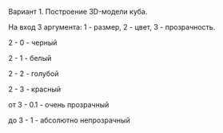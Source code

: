 Вариант 1.
Построение 3D-модели куба.

На вход 3 аргумента: 1 - размер, 2 - цвет, 3 - прозрачность.


2 - 0 - черный

2 - 1 - белый

2 - 2 - голубой

2 - 3 - красный


от 3 - 0.1 - очень прозрачный

до 3 - 1 - абсолютно непрозрачный
